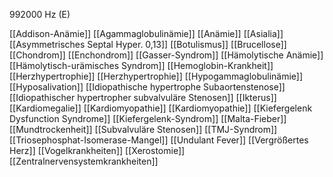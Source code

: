 992000 Hz (E)

[[Addison-Anämie]]
[[Agammaglobulinämie]]
[[Anämie]]
[[Asialia]]
[[Asymmetrisches Septal Hyper. 0,13]]
[[Botulismus]]
[[Brucellose]]
[[Chondrom]]
[[Enchondrom]]
[[Gasser-Syndrom]]
[[Hämolytische Anämie]]
[[Hämolytisch-urämisches Syndrom]]
[[Hemoglobin-Krankheit]]
[[Herzhypertrophie]]
[[Herzhypertrophie]]
[[Hypogammaglobulinämie]]
[[Hyposalivation]]
[[Idiopathische hypertrophe Subaortenstenose]]
[[Idiopathischer hypertropher subvalvuläre Stenosen]]
[[Ikterus]]
[[Kardiomegalie]]
[[Kardiomyopathie]]
[[Kardiomyopathie]]
[[Kiefergelenk Dysfunction Syndrome]]
[[Kiefergelenk-Syndrom]]
[[Malta-Fieber]]
[[Mundtrockenheit]]
[[Subvalvuläre Stenosen]]
[[TMJ-Syndrom]]
[[Triosephosphat-Isomerase-Mangel]]
[[Undulant Fever]]
[[Vergrößertes Herz]]
[[Vogelkrankheiten]]
[[Xerostomie]]
[[Zentralnervensystemkrankheiten]]